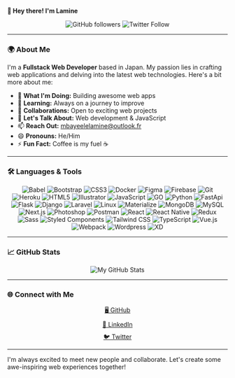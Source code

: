 **👋 Hey there! I'm Lamine** 

<div align="center">
  <img src="https://img.shields.io/github/followers/mbayeellamine?style=social" alt="GitHub followers" />
  <img src="https://img.shields.io/twitter/follow/lameeno4?style=social" alt="Twitter Follow" />
</div>

---

### 🌍 About Me

I'm a **Fullstack Web Developer** based in Japan. My passion lies in crafting web applications and delving into the latest web technologies. Here's a bit more about me:

- 🔭 **What I'm Doing:** Building awesome web apps
- 🌱 **Learning:** Always on a journey to improve
- 👯 **Collaborations:** Open to exciting web projects
- 💬 **Let's Talk About:** Web development & JavaScript
- 📫 **Reach Out:** mbayeelelamine@outlook.fr
- 😄 **Pronouns:** He/Him
- ⚡ **Fun Fact:** Coffee is my fuel ☕

---

### 🛠 Languages & Tools

<div align="center">
  <!-- List of badges -->
  <img src="https://img.shields.io/badge/-Babel-F9DC3E?style=flat-square&logo=babel&logoColor=333333" alt="Babel" />
  <img src="https://img.shields.io/badge/-Bootstrap-7952B3?style=flat-square&logo=bootstrap&logoColor=white" alt="Bootstrap" />
  <img src="https://img.shields.io/badge/-CSS3-1572B6?style=flat-square&logo=css3&logoColor=white" alt="CSS3" />
  <img src="https://img.shields.io/badge/-Docker-2496ED?style=flat-square&logo=docker&logoColor=white" alt="Docker" />
  <img src="https://img.shields.io/badge/-Figma-F24E1E?style=flat-square&logo=figma&logoColor=white" alt="Figma" />
  <img src="https://img.shields.io/badge/-Firebase-FFCA28?style=flat-square&logo=firebase&logoColor=333333" alt="Firebase" />
  <img src="https://img.shields.io/badge/-Git-F05032?style=flat-square&logo=git&logoColor=white" alt="Git" />
  <img src="https://img.shields.io/badge/-Heroku-430098?style=flat-square&logo=heroku&logoColor=white" alt="Heroku" />
  <img src="https://img.shields.io/badge/-HTML5-E34F26?style=flat-square&logo=html5&logoColor=white" alt="HTML5" />
  <img src="https://img.shields.io/badge/-Illustrator-FF9A00?style=flat-square&logo=adobe-illustrator&logoColor=white" alt="Illustrator" />
  <img src="https://img.shields.io/badge/-JavaScript-F7DF1E?style=flat-square&logo=javascript&logoColor=333333" alt="JavaScript" />
  <img src="https://img.shields.io/badge/-XD-FF61F6?style=flat-square&logo=golang&logoColor=white" alt="GO" />
  <img src="https://img.shields.io/badge/-XD-FF61F6?style=flat-square&logo=python&logoColor=white" alt="Python" />
  <img src="https://img.shields.io/badge/-XD-FF61F6?style=flat-square&logo=fastapi&logoColor=white" alt="FastApi" />
  <img src="https://img.shields.io/badge/-XD-FF61F6?style=flat-square&logo=flask&logoColor=white" alt="Flask" />
  <img src="https://img.shields.io/badge/-XD-FF61F6?style=flat-square&logo=django&logoColor=white" alt="Django" />
  <img src="https://img.shields.io/badge/-Laravel-FF2D20?style=flat-square&logo=laravel&logoColor=white" alt="Laravel" />
  <img src="https://img.shields.io/badge/-Linux-FCC624?style=flat-square&logo=linux&logoColor=333333" alt="Linux" />
  <img src="https://img.shields.io/badge/-Materialize-EE6E73?style=flat-square&logo=materialize&logoColor=white" alt="Materialize" />
  <img src="https://img.shields.io/badge/-MongoDB-47A248?style=flat-square&logo=mongodb&logoColor=white" alt="MongoDB" />
  <img src="https://img.shields.io/badge/-MySQL-4479A1?style=flat-square&logo=mysql&logoColor=white" alt="MySQL" />
  <img src="https://img.shields.io/badge/-Next.js-000000?style=flat-square&logo=next.js&logoColor=white" alt="Next.js" />
  <img src="https://img.shields.io/badge/-Photoshop-31A8FF?style=flat-square&logo=adobe-photoshop&logoColor=white" alt="Photoshop" />
  <img src="https://img.shields.io/badge/-Postman-FF6C37?style=flat-square&logo=postman&logoColor=333333" alt="Postman" />
  <img src="https://img.shields.io/badge/-React-61DAFB?style=flat-square&logo=react&logoColor=333333" alt="React" />
  <img src="https://img.shields.io/badge/-React_Native-61DAFB?style=flat-square&logo=react&logoColor=333333" alt="React Native" />
  <img src="https://img.shields.io/badge/-Redux-764ABC?style=flat-square&logo=redux&logoColor=white" alt="Redux" />
  <img src="https://img.shields.io/badge/-Sass-CC6699?style=flat-square&logo=sass&logoColor=white" alt="Sass" />
  <img src="https://img.shields.io/badge/-Styled_Components-DB7093?style=flat-square&logo=styled-components&logoColor=white" alt="Styled Components" />
  <img src="https://img.shields.io/badge/-Tailwind_CSS-38B2AC?style=flat-square&logo=tailwind-css&logoColor=white" alt="Tailwind CSS" />
  <img src="https://img.shields.io/badge/-TypeScript-3178C6?style=flat-square&logo=typescript&logoColor=white" alt="TypeScript" />
  <img src="https://img.shields.io/badge/-Vue.js-4FC08D?style=flat-square&logo=vue.js&logoColor=white" alt="Vue.js" />
  <img src="https://img.shields.io/badge/-Webpack-8DD6F9?style=flat-square&logo=webpack&logoColor=333333" alt="Webpack" />
  <img src="https://img.shields.io/badge/-Wordpress-21759B?style=flat-square&logo=wordpress&logoColor=white" alt="Wordpress" />
  <img src="https://img.shields.io/badge/-XD-FF61F6?style=flat-square&logo=adobe-xd&logoColor=white" alt="XD" />
</div>

---

### 📈 GitHub Stats

<div align="center">
  <img src="https://github-readme-stats.vercel.app/api?username=mbayeellamine&show_icons=true&theme=dark" alt="My GitHub Stats" />
</div>

---

### 🌐 Connect with Me

<div style="display: flex; flex-direction: column; align-items: center;">
  <a href="https://github.com/mbayeellamine" style="margin-bottom: 10px;">🖥 GitHub</a>
  <a href="https://www.linkedin.com/in/elhadji-lamine-mbaye-33ba82a3" style="margin-bottom: 10px;">💼 LinkedIn</a>
  <a href="https://twitter.com/lameeno4">🐦 Twitter</a>
</div>

---

I'm always excited to meet new people and collaborate. Let's create some awe-inspiring web experiences together!
